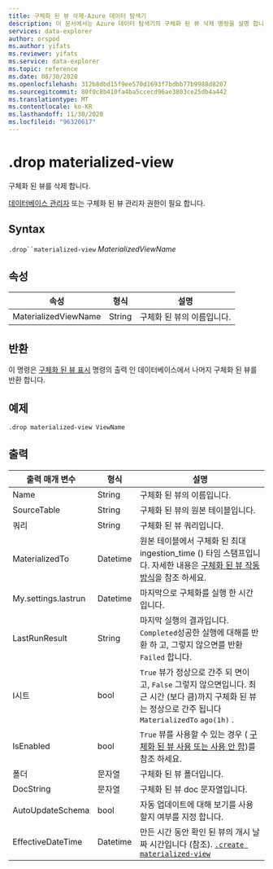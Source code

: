 ```yaml
---
title: 구체화 된 뷰 삭제-Azure 데이터 탐색기
description: 이 문서에서는 Azure 데이터 탐색기의 구체화 된 뷰 삭제 명령을 설명 합니다.
services: data-explorer
author: orspod
ms.author: yifats
ms.reviewer: yifats
ms.service: data-explorer
ms.topic: reference
ms.date: 08/30/2020
ms.openlocfilehash: 312b8dbd15f9ee570d1693f7bdbb77b9988d8207
ms.sourcegitcommit: 80f0c8b410fa4ba5ccecd96ae3803ce25db4a442
ms.translationtype: MT
ms.contentlocale: ko-KR
ms.lasthandoff: 11/30/2020
ms.locfileid: "96320617"
---
```

# <a name="drop-materialized-view"></a>.drop materialized-view 

구체화 된 뷰를 삭제 합니다.

[데이터베이스 관리자](../access-control/role-based-authorization.md) 또는 구체화 된 뷰 관리자 권한이 필요 합니다.

## <a name="syntax"></a>Syntax

`.drop``materialized-view` *MaterializedViewName*

## <a name="properties"></a>속성

| 속성 | 형식| 설명 |
|----------------|-------|-----|
| MaterializedViewName| String| 구체화 된 뷰의 이름입니다.|

## <a name="returns"></a>반환

이 명령은 [구체화 된 뷰 표시](materialized-view-show-commands.md#show-materialized-view) 명령의 출력 인 데이터베이스에서 나머지 구체화 된 뷰를 반환 합니다.

## <a name="example"></a>예제

```kusto
.drop materialized-view ViewName
```

## <a name="output"></a>출력

|출력 매개 변수 |형식 |설명
|---|---|---|
|Name  |String |구체화 된 뷰의 이름입니다.
|SourceTable|String|구체화 된 뷰의 원본 테이블입니다.
|쿼리|String|구체화 된 뷰 쿼리입니다.
|MaterializedTo|Datetime|원본 테이블에서 구체화 된 최대 ingestion_time () 타임 스탬프입니다. 자세한 내용은 [구체화 된 뷰 작동 방식](materialized-view-overview.md#how-materialized-views-work)을 참조 하세요.
|My.settings.lastrun|Datetime |마지막으로 구체화를 실행 한 시간입니다.
|LastRunResult|String|마지막 실행의 결과입니다. `Completed`성공한 실행에 대해를 반환 하 고, 그렇지 않으면를 반환 `Failed` 합니다.
|I시트|bool|`True` 뷰가 정상으로 간주 되 면이 고, `False` 그렇지 않으면입니다. 최근 시간 (보다 큼)까지 구체화 된 뷰는 정상으로 간주 됩니다 `MaterializedTo` `ago(1h)` .
|IsEnabled|bool|`True` 뷰를 사용할 수 있는 경우 ( [구체화 된 뷰 사용 또는 사용 안 함](materialized-view-enable-disable.md))를 참조 하세요.
|폴더|문자열|구체화 된 뷰 폴더입니다.
|DocString|문자열|구체화 된 뷰 doc 문자열입니다.
|AutoUpdateSchema|bool|자동 업데이트에 대해 보기를 사용할지 여부를 지정 합니다.
|EffectiveDateTime|Datetime|만든 시간 동안 확인 된 뷰의 개시 날짜 시간입니다 (참조). [`.create materialized-view`](materialized-view-create.md#create-materialized-view)
